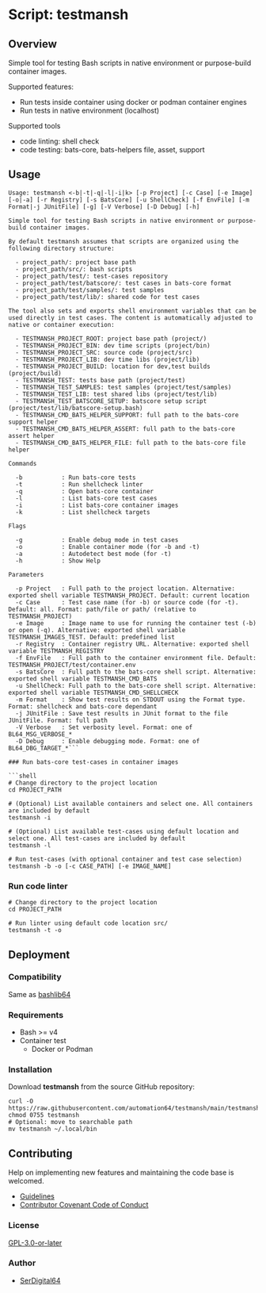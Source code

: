 # Script: testmansh

## Overview

Simple tool for testing Bash scripts in native environment or purpose-build container images.

Supported features:

- Run tests inside container using docker or podman container engines
- Run tests in native environment (localhost)

Supported tools

- code linting: shell check
- code testing: bats-core, bats-helpers file, asset, support

## Usage

```text
Usage: testmansh <-b|-t|-q|-l|-i|k> [-p Project] [-c Case] [-e Image] [-o|-a] [-r Registry] [-s BatsCore] [-u ShellCheck] [-f EnvFile] [-m Format|-j JUnitFile] [-g] [-V Verbose] [-D Debug] [-h]

Simple tool for testing Bash scripts in native environment or purpose-build container images.

By default testmansh assumes that scripts are organized using the following directory structure:

  - project_path/: project base path
  - project_path/src/: bash scripts
  - project_path/test/: test-cases repository
  - project_path/test/batscore/: test cases in bats-core format
  - project_path/test/samples/: test samples
  - project_path/test/lib/: shared code for test cases

The tool also sets and exports shell environment variables that can be used directly in test cases. The content is automatically adjusted to native or container execution:

  - TESTMANSH_PROJECT_ROOT: project base path (project/)
  - TESTMANSH_PROJECT_BIN: dev time scripts (project/bin)
  - TESTMANSH_PROJECT_SRC: source code (project/src)
  - TESTMANSH_PROJECT_LIB: dev time libs (project/lib)
  - TESTMANSH_PROJECT_BUILD: location for dev,test builds (project/build)
  - TESTMANSH_TEST: tests base path (project/test)
  - TESTMANSH_TEST_SAMPLES: test samples (project/test/samples)
  - TESTMANSH_TEST_LIB: test shared libs (project/test/lib)
  - TESTMANSH_TEST_BATSCORE_SETUP: batscore setup script (project/test/lib/batscore-setup.bash)
  - TESTMANSH_CMD_BATS_HELPER_SUPPORT: full path to the bats-core support helper
  - TESTMANSH_CMD_BATS_HELPER_ASSERT: full path to the bats-core assert helper
  - TESTMANSH_CMD_BATS_HELPER_FILE: full path to the bats-core file helper

Commands

  -b           : Run bats-core tests
  -t           : Run shellcheck linter
  -q           : Open bats-core container
  -l           : List bats-core test cases
  -i           : List bats-core container images
  -k           : List shellcheck targets

Flags

  -g           : Enable debug mode in test cases
  -o           : Enable container mode (for -b and -t)
  -a           : Autodetect best mode (for -t)
  -h           : Show Help

Parameters

  -p Project   : Full path to the project location. Alternative: exported shell variable TESTMANSH_PROJECT. Default: current location
  -c Case      : Test case name (for -b) or source code (for -t). Default: all. Format: path/file or path/ (relative to TESTMANSH_PROJECT)
  -e Image     : Image name to use for running the container test (-b) or open (-q). Alternative: exported shell variable TESTMANSH_IMAGES_TEST. Default: predefined list
  -r Registry  : Container registry URL. Alternative: exported shell variable TESTMANSH_REGISTRY
  -f EnvFile   : Full path to the container environment file. Default: TESTMANSH_PROJECT/test/container.env
  -s BatsCore  : Full path to the bats-core shell script. Alternative: exported shell variable TESTMANSH_CMD_BATS
  -u ShellCheck: Full path to the bats-core shell script. Alternative: exported shell variable TESTMANSH_CMD_SHELLCHECK
  -m Format    : Show test results on STDOUT using the Format type. Format: shellcheck and bats-core dependant
  -j JUnitFile : Save test results in JUnit format to the file JUnitFile. Format: full path
  -V Verbose   : Set verbosity level. Format: one of BL64_MSG_VERBOSE_*
  -D Debug     : Enable debugging mode. Format: one of BL64_DBG_TARGET_*```

### Run bats-core test-cases in container images

```shell
# Change directory to the project location
cd PROJECT_PATH

# (Optional) List available containers and select one. All containers are included by default
testmansh -i

# (Optional) List available test-cases using default location and select one. All test-cases are included by default
testmansh -l

# Run test-cases (with optional container and test case selection)
testmansh -b -o [-c CASE_PATH] [-e IMAGE_NAME]
```

### Run code linter

```shell
# Change directory to the project location
cd PROJECT_PATH

# Run linter using default code location src/
testmansh -t -o
```

## Deployment

### Compatibility

Same as [bashlib64](https://github.com/automation64/bashlib64#os-compatibility)

### Requirements

- Bash >= v4
- Container test
  - Docker or Podman

### Installation

Download **testmansh** from the source GitHub repository:

```shell
curl -O https://raw.githubusercontent.com/automation64/testmansh/main/testmansh
chmod 0755 testmansh
# Optional: move to searchable path
mv testmansh ~/.local/bin
```

## Contributing

Help on implementing new features and maintaining the code base is welcomed.

- [Guidelines](https://github.com/automation64/testmansh/blob/main/CONTRIBUTING.md)
- [Contributor Covenant Code of Conduct](https://github.com/automation64/testmansh/blob/main/CODE_OF_CONDUCT.md)

### License

[GPL-3.0-or-later](https://www.gnu.org/licenses/gpl-3.0.txt)

### Author

- [SerDigital64](https://serdigital64.github.io/)
